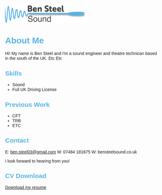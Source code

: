 <head>
  <meta charset="UTF-8">
  <title>Ben Steel Sound</title>
  <style>
    body {
      font-family: Helvetica, Arial, sans-serif;
    }
    h1, h2, h3, h4, h5, h6 {
      color: #54b4e6;
    }
  </style>
</head>


<img src="Web Logo.png" alt="Logo" style="width:275px;height:62.5px;">

# About Me

Hi! My name is Ben Steel and I'm a sound engineer and theatre technican based in the south of the UK.
Etc
Etc



## Skills

- Sound
- Full UK Driving License

## Previous Work

- CFT
- TRB
- ETC

## Contact

E: ben.steel03@gmail.com
M: 07484 181675
W: bensteelsound.co.uk

I look forward to hearing from you!

## CV Download

<a href="myfile.pdf" download>Download my resume</a>
